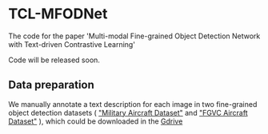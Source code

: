 # TCL-MFODNet

The code for the paper 'Multi-modal Fine-grained Object Detection Network with Text-driven Contrastive Learning'

Code will be released soon.


## Data preparation

We manually annotate a text description for each image in two fine-grained object detection datasets ( ["Military Aircraft Dataset"](https://www.robots.ox.ac.uk/~vgg/data/fgvc-aircraft/) and ["FGVC Aircraft Dataset"](https://www.robots.ox.ac.uk/~vgg/data/fgvc-aircraft/) ), which could be downloaded in the [Gdrive](https://drive.google.com/drive/folders/16ytvHtQ3jUeJaK78Uv1bYGXs8NPXWCPZ?usp=share_link)